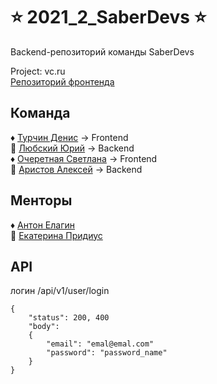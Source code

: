 # :star: 2021_2_SaberDevs :star:
Backend-репозиторий команды SaberDevs

Project: vc.ru <br/>
[Репозиторий фронтенда](https://github.com/frontend-park-mail-ru/2021_2_SaberDevs)

## Команда
:diamonds: [Турчин Денис](https://github.com/Denactive) -> Frontend <br/>
:gem: [Любский Юрий](https://github.com/yurij-lyubskij) -> Backend <br/>
:diamonds: [Очеретная Светлана](https://github.com/Svetlanlka) -> Frontend <br/>
:gem: [Аристов Алексей](https://github.com/MollenAR) -> Backend <br/>

## Менторы
:diamonds: [Антон Елагин](https://github.com/AntonElagin) <br/>
:gem: [Екатерина Придиус](https://github.com/pringleskate)

## API
логин /api/v1/user/login
````
{
    "status": 200, 400
    "body": 
    {
        "email": "emal@emal.com"
        "password": "password_name"
    }
}